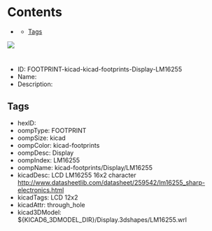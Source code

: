 



Contents
========

* [](#)
	* [Tags](#tags)
  
![][im]
# 

- ID: FOOTPRINT-kicad-kicad-footprints-Display-LM16255
- Name: 
- Description: 

## Tags

- hexID: 
- oompType: FOOTPRINT
- oompSize: kicad
- oompColor: kicad-footprints
- oompDesc: Display
- oompIndex: LM16255
- oompName: kicad-footprints/Display/LM16255
- kicadDesc: LCD LM16255 16x2 character http://www.datasheetlib.com/datasheet/259542/lm16255_sharp-electronics.html
- kicadTags: LCD 12x2
- kicadAttr: through_hole
- kicad3DModel: ${KICAD6_3DMODEL_DIR}/Display.3dshapes/LM16255.wrl



[im]: image.png
